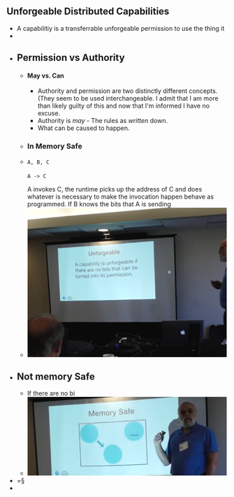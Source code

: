 ## Unforgeable Distributed Capabilities
- A capabilitiy is a transferrable unforgeable permission to use the thing it
-
- ## Permission vs Authority
	- #### May vs. Can
		- Authority and permission are two distinctly different concepts. (They seem to be used interchangeable. I admit that I am more than likely guilty of this and now that I'm informed I have no excuse.
		- Authority is *may* - The rules as *written* down.
		- What can be caused to happen.
	- ### In Memory Safe
	- ```
	  A, B, C
	  
	  A -> C
	  
	  ```
	  A invokes C, the runtime picks up the address of C and does whatever is necessary to make the invocation happen behave as programmed.
	  If B knows the bits that A is sending
	- ![🖼 unforgeable-definition.png](../assets/unforgeable-definition.png)
- ## Not memory Safe
	- If there are no bi
	- ![image.png](../assets/image_1699861401958_0.png)
- =§
-